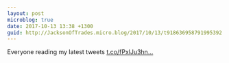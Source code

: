 ```yaml
---
layout: post
microblog: true
date: 2017-10-13 13:38 +1300
guid: http://JacksonOfTrades.micro.blog/2017/10/13/t918636958791995392.html
---
```

Everyone reading my latest tweets [t.co/fPxlJu3hn...](https://t.co/fPxlJu3hnK)
